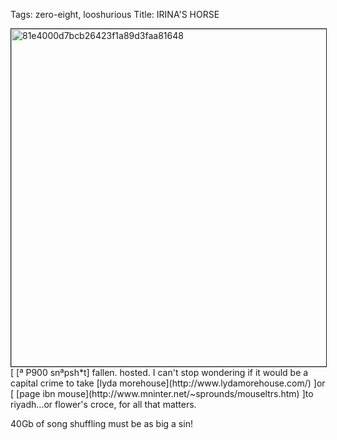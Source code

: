 Tags: zero-eight, looshurious
Title: IRINA'S HORSE 
  
<p><img src="https://objects.hbvu.su/blotpix/looshurious/IMG_636536510.jpeg" width=540 height=540 alt="81e4000d7bcb26423f1a89d3faa81648" border=1>
[ [ª P900 snªpsh*t] fallen. hosted. I can't stop wondering if it would be a capital crime to take [lyda morehouse](http://www.lydamorehouse.com/) ]or [ [page ibn mouse](http://www.mninter.net/~sprounds/mouseltrs.htm) ]to riyadh...or flower's croce, for all that matters.   
  
40Gb of song shuffling must be as big a sin!
